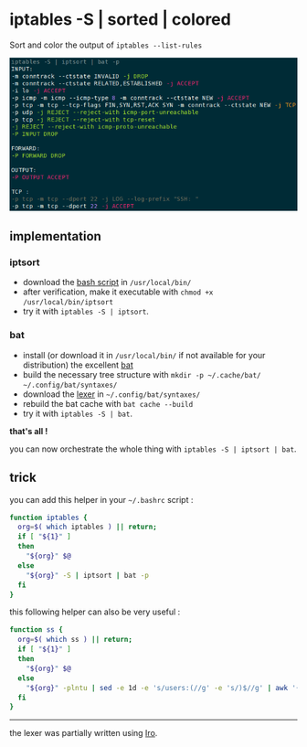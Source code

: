 # iptables -S | sorted | colored

Sort and color the output of `iptables --list-rules`

![Sorted and colored output](iptables_sorted_colored.png)



## implementation

### iptsort

- download the [bash script](iptsort) in `/usr/local/bin/`
- after verification, make it executable with `chmod +x /usr/local/bin/iptsort`
- try it with `iptables -S | iptsort`.


### bat

- install (or download it in `/usr/local/bin/` if not available for your distribution) the excellent [bat](https://github.com/sharkdp/bat)
- build the necessary tree structure with `mkdir -p ~/.cache/bat/ ~/.config/bat/syntaxes/`
- download the [lexer](iptables.sublime-syntax) in `~/.config/bat/syntaxes/`
- rebuild the bat cache with `bat cache --build`
- try it with `iptables -S | bat`.

**that's all !**

you can now orchestrate the whole thing with `iptables -S | iptsort | bat`.



## trick

 you can add this helper in your `~/.bashrc` script :
 
```bash
function iptables {
  org=$( which iptables ) || return;
  if [ "${1}" ]
  then
    "${org}" $@
  else
    "${org}" -S | iptsort | bat -p
  fi
}
```

this following helper can also be very useful :

```bash
function ss {
  org=$( which ss ) || return;
  if [ "${1}" ]
  then
    "${org}" $@
  else
    "${org}" -plntu | sed -e 1d -e 's/users:(//g' -e 's/)$//g' | awk '{print $1, $5, $7}' | column -t | bat -pl c
  fi
}
```


---

the lexer was partially written using [Iro](https://eeyo.io/iro/).
